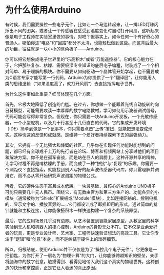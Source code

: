 # 为什么使用Arduino

有时候，我们需要操控一些电子元件，比如让一个马达转起来，让一排LED灯珠闪烁出不同的图案，或者让一个传感器在感受到温度变化时自动打开风扇。这听起来像是电子工程师在实验室里做的事情，对吧？但事实上，如今任何一个有好奇心的普通人，哪怕你连“电路”和“回路”都分不太清，也能轻松做到这些。而这背后最大的功臣，往往就是一块小小的蓝色板子——Arduino。

你可以把它想象成电子世界里的“乐高积木”或者“万能遥控器”。它的核心魅力在于，它把那些复杂、枯燥、需要极深专业知识的底层电子编程，封装成了一个个相对简单、易于理解的模块。你不需要从如何驱动一个晶体管开始学起，也不需要成为C语言专家才能写第一行代码。Arduino为你提供了一个“翻译层”，让你能用人类的思维逻辑（“如果温度高了，就打开风扇”）去直接指挥电子世界。

为什么这件事如此重要？细节体现在几个方面。

首先，它极大地降低了创造的门槛。在过去，你想做一个能跟着光线自动旋转的向日葵模型，可能需要攻读一本厚厚的数字电路教材，学习如何用示波器调试信号，代码可能会写得非常复杂。但现在，你只需要一块Arduino开发板，一个光敏传感器，一个小型舵机，以及几十行甚至十几行直白的代码。它的集成开发环境（IDE）简单到像是一个记事本，你只需要点击“上传”按钮，就能把想法变成现实。这种快速的反馈和成就感，是维持一个爱好者持续探索下去的最强动力。

其次，它拥有一个无比强大和慷慨的社区。几乎你在实现任何功能时能想到的问题，都已经有全球成千上万的先行者在论坛、博客和视频网站上分享过他们的项目和解决方案。你不是在孤军奋战，而是站在巨人的肩膀上。这种开源共享的精神，让学习过程不再是啃枯燥的手册，而变成了一种“拼接”与“复现”的乐趣。你需要一个测距仪？直接搜索，就能找到别人写好的超声波传感器代码库，你只需理解并调用它，而不必从零开始研究声波测距的物理公式。

再者，它的硬件生态丰富且成本低廉。一块最基础、最核心的Arduino UNO板子可能只需要几十元人民币。围绕它，有无数由官方和第三方生产的、功能各异的小模块（通常被称为“Shield”扩展板或“Module”模块），比如连接网络的、控制电机的、显示文字的、播放音频的……它们都设计成了即插即用的形式，通过简单的排针就能和主板连接，让你能像搭积木一样快速构建一个复杂的系统原型。

最后，它的应用场景几乎没有边界。从艺术装置到智能家居原型，从教室里的科学实验到无人机和机器人的核心控制，Arduino的身影无处不在。它不仅是业余爱好者的玩具，更是专业设计师、艺术家、工程师快速验证想法的高效工具。它让你专注于“逻辑”和“创意”本身，而不是纠结于硬件上的琐碎细节。

所以，归根结底，使用Arduino并不仅仅是为了“操控几个电子元件”。它更像是一把钥匙，为你打开了一扇名为“物理计算”的大门，让你能够跨越知识的壁垒，亲手将脑海中的数字创意，触摸得到、看得见地带入我们这个真实的物理世界。这种创造的快乐和掌控感，正是它让人着迷的真正原因。

